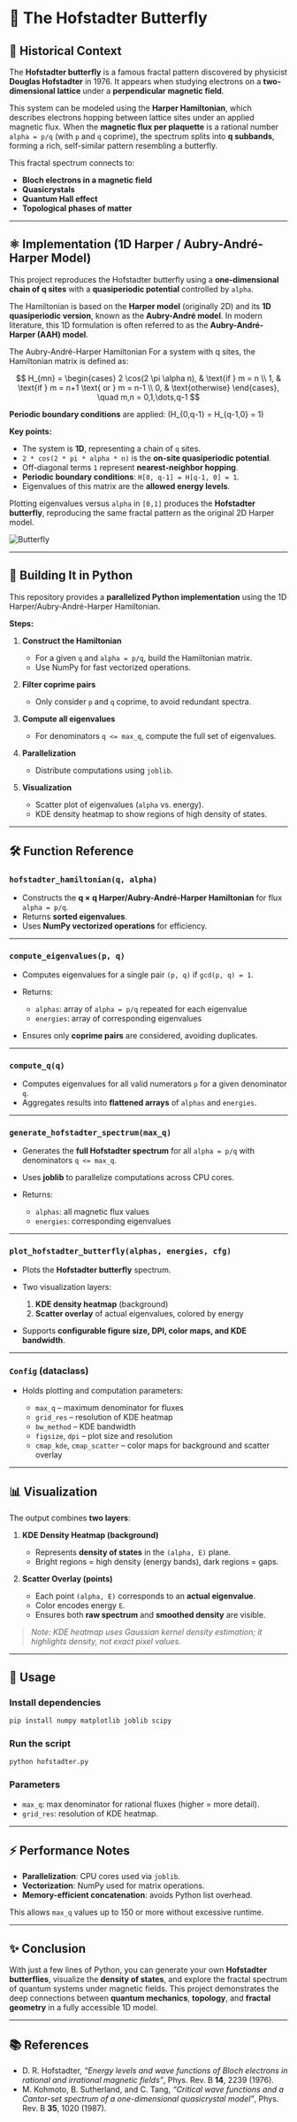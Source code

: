 # 🦋 The Hofstadter Butterfly

## 📖 Historical Context

The **Hofstadter butterfly** is a famous fractal pattern discovered by physicist **Douglas Hofstadter** in 1976. It appears when studying electrons on a **two-dimensional lattice** under a **perpendicular magnetic field**.

This system can be modeled using the **Harper Hamiltonian**, which describes electrons hopping between lattice sites under an applied magnetic flux. When the **magnetic flux per plaquette** is a rational number `alpha = p/q` (with `p` and `q` coprime), the spectrum splits into **q subbands**, forming a rich, self-similar pattern resembling a butterfly.

This fractal spectrum connects to:

* **Bloch electrons in a magnetic field**
* **Quasicrystals**
* **Quantum Hall effect**
* **Topological phases of matter**

---

## ⚛️ Implementation (1D Harper / Aubry-André-Harper Model)

This project reproduces the Hofstadter butterfly using a **one-dimensional chain of q sites** with a **quasiperiodic potential** controlled by `alpha`.

The Hamiltonian is based on the **Harper model** (originally 2D) and its **1D quasiperiodic version**, known as the **Aubry-André model**. In modern literature, this 1D formulation is often referred to as the **Aubry-André-Harper (AAH) model**.

The Aubry-André-Harper Hamiltonian
For a system with q sites, the Hamiltonian matrix is defined as:

$$
H_{mn} =
\begin{cases}
2 \cos(2 \pi \alpha n), & \text{if } m = n \\
1, & \text{if } m = n+1 \text{ or } m = n-1 \\
0, & \text{otherwise}
\end{cases}, \quad m,n = 0,1,\dots,q-1
$$

**Periodic boundary conditions** are applied: \(H_{0,q-1} = H_{q-1,0} = 1\)

**Key points:**

* The system is **1D**, representing a chain of `q` sites.
* `2 * cos(2 * pi * alpha * n)` is the **on-site quasiperiodic potential**.
* Off-diagonal terms `1` represent **nearest-neighbor hopping**.
* **Periodic boundary conditions**: `H[0, q-1] = H[q-1, 0] = 1`.
* Eigenvalues of this matrix are the **allowed energy levels**.

Plotting eigenvalues versus `alpha` in `[0,1]` produces the **Hofstadter butterfly**, reproducing the same fractal pattern as the original 2D Harper model.

![Butterfly](Butterfly.png)

---

## 🧮 Building It in Python

This repository provides a **parallelized Python implementation** using the 1D Harper/Aubry-André-Harper Hamiltonian.

**Steps:**

1. **Construct the Hamiltonian**

   * For a given `q` and `alpha = p/q`, build the Hamiltonian matrix.
   * Use NumPy for fast vectorized operations.

2. **Filter coprime pairs**

   * Only consider `p` and `q` coprime, to avoid redundant spectra.

3. **Compute all eigenvalues**

   * For denominators `q <= max_q`, compute the full set of eigenvalues.

4. **Parallelization**

   * Distribute computations using `joblib`.

5. **Visualization**

   * Scatter plot of eigenvalues (`alpha` vs. energy).
   * KDE density heatmap to show regions of high density of states.

---

## 🛠️ Function Reference

### `hofstadter_hamiltonian(q, alpha)`

* Constructs the **q × q Harper/Aubry-André-Harper Hamiltonian** for flux `alpha = p/q`.
* Returns **sorted eigenvalues**.
* Uses **NumPy vectorized operations** for efficiency.

---

### `compute_eigenvalues(p, q)`

* Computes eigenvalues for a single pair `(p, q)` if `gcd(p, q) = 1`.
* Returns:

  * `alphas`: array of `alpha = p/q` repeated for each eigenvalue
  * `energies`: array of corresponding eigenvalues
* Ensures only **coprime pairs** are considered, avoiding duplicates.

---

### `compute_q(q)`

* Computes eigenvalues for all valid numerators `p` for a given denominator `q`.
* Aggregates results into **flattened arrays** of `alphas` and `energies`.

---

### `generate_hofstadter_spectrum(max_q)`

* Generates the **full Hofstadter spectrum** for all `alpha = p/q` with denominators `q <= max_q`.
* Uses **joblib** to parallelize computations across CPU cores.
* Returns:

  * `alphas`: all magnetic flux values
  * `energies`: corresponding eigenvalues

---

### `plot_hofstadter_butterfly(alphas, energies, cfg)`

* Plots the **Hofstadter butterfly** spectrum.
* Two visualization layers:

  1. **KDE density heatmap** (background)
  2. **Scatter overlay** of actual eigenvalues, colored by energy
* Supports **configurable figure size, DPI, color maps, and KDE bandwidth**.

---

### `Config` (dataclass)

* Holds plotting and computation parameters:

  * `max_q` – maximum denominator for fluxes
  * `grid_res` – resolution of KDE heatmap
  * `bw_method` – KDE bandwidth
  * `figsize`, `dpi` – plot size and resolution
  * `cmap_kde`, `cmap_scatter` – color maps for background and scatter overlay

---

## 📊 Visualization

The output combines **two layers**:

1. **KDE Density Heatmap (background)**

   * Represents **density of states** in the `(alpha, E)` plane.
   * Bright regions = high density (energy bands), dark regions = gaps.

2. **Scatter Overlay (points)**

   * Each point `(alpha, E)` corresponds to an **actual eigenvalue**.
   * Color encodes energy `E`.
   * Ensures both **raw spectrum** and **smoothed density** are visible.

> *Note: KDE heatmap uses Gaussian kernel density estimation; it highlights density, not exact pixel values.*

---

## 🚀 Usage

### Install dependencies

```bash
pip install numpy matplotlib joblib scipy
```

### Run the script

```bash
python hofstadter.py
```

### Parameters

* `max_q`: max denominator for rational fluxes (higher = more detail).
* `grid_res`: resolution of KDE heatmap.

---

## ⚡ Performance Notes

* **Parallelization**: CPU cores used via `joblib`.
* **Vectorization**: NumPy used for matrix operations.
* **Memory-efficient concatenation**: avoids Python list overhead.

This allows `max_q` values up to 150 or more without excessive runtime.

---

## ✨ Conclusion

With just a few lines of Python, you can generate your own **Hofstadter butterflies**, visualize the **density of states**, and explore the fractal spectrum of quantum systems under magnetic fields. This project demonstrates the deep connections between **quantum mechanics**, **topology**, and **fractal geometry** in a fully accessible 1D model.

---

## 📚 References

* D. R. Hofstadter, *“Energy levels and wave functions of Bloch electrons in rational and irrational magnetic fields”*, Phys. Rev. B **14**, 2239 (1976).
* M. Kohmoto, B. Sutherland, and C. Tang, *“Critical wave functions and a Cantor-set spectrum of a one-dimensional quasicrystal model”*, Phys. Rev. B **35**, 1020 (1987).
